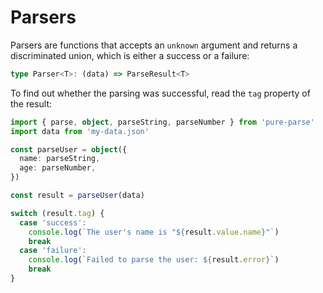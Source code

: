 # Parsers

Parsers are functions that accepts an `unknown` argument and returns a discriminated union, which is either a success or a failure:

```ts
type Parser<T>: (data) => ParseResult<T>
```

To find out whether the parsing was successful, read the `tag` property of the result:

```ts
import { parse, object, parseString, parseNumber } from 'pure-parse'
import data from 'my-data.json'

const parseUser = object({
  name: parseString,
  age: parseNumber,
})

const result = parseUser(data)

switch (result.tag) {
  case 'success':
    console.log(`The user's name is "${result.value.name}"`)
    break
  case 'failure':
    console.log(`Failed to parse the user: ${result.error}`)
    break
}
```
